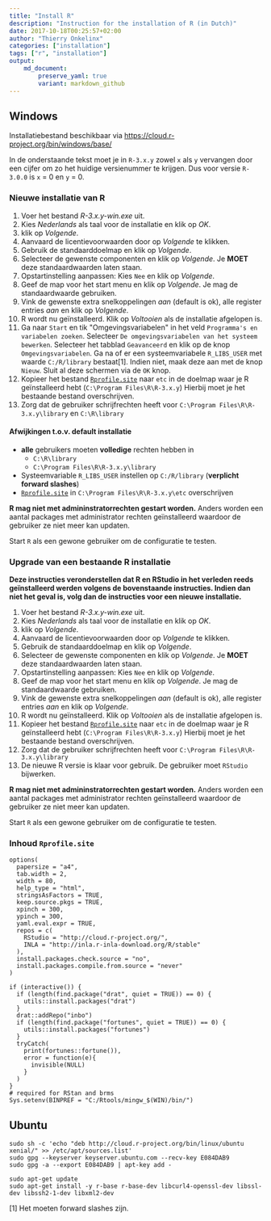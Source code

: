 ```yaml
---
title: "Install R"
description: "Instruction for the installation of R (in Dutch)"
date: 2017-10-18T00:25:57+02:00
author: "Thierry Onkelinx"
categories: ["installation"]
tags: ["r", "installation"]
output: 
    md_document:
        preserve_yaml: true
        variant: markdown_github
---
```


Windows
-------

Installatiebestand beschikbaar via <https://cloud.r-project.org/bin/windows/base/>

In de onderstaande tekst moet je in `R-3.x.y` zowel `x` als `y` vervangen door een cijfer om zo het huidige versienummer te krijgen. Dus voor versie `R-3.0.0` is `x` = 0 en `y` = 0.

### Nieuwe installatie van R

1.  Voer het bestand *R-3.x.y-win.exe* uit.
2.  Kies *Nederlands* als taal voor de installatie en klik op *OK*.
3.  klik op *Volgende*.
4.  Aanvaard de licentievoorwaarden door op *Volgende* te klikken.
5.  Gebruik de standaarddoelmap en klik op *Volgende*.
6.  Selecteer de gewenste componenten en klik op *Volgende*. Je **MOET** deze standaardwaarden laten staan.
7.  Opstartinstelling aanpassen: Kies `Nee` en klik op *Volgende*.
8.  Geef de map voor het start menu en klik op *Volgende*. Je mag de standaardwaarde gebruiken.
9.  Vink de gewenste extra snelkoppelingen *aan* (default is ok), alle register entries *aan* en klik op *Volgende*.
10. R wordt nu geïnstalleerd. Klik op *Voltooien* als de installatie afgelopen is.
11. Ga naar `Start` en tik "Omgevingsvariabelen" in het veld `Programma's en variabelen zoeken`. Selecteer `De omgevingsvariabelen van het systeem bewerken`. Selecteer het tabblad `Geavanceerd` en klik op de knop `Omgevingsvariabelen`. Ga na of er een systeemvariabele `R_LIBS_USER` met waarde `C:/R/library` bestaat[1]. Indien niet, maak deze aan met de knop `Nieuw`. Sluit al deze schermen via de `OK` knop.
12. Kopieer het bestand [`Rprofile.site`](../Rprofile.site) naar `etc` in de doelmap waar je R geïnstalleerd hebt (`C:\Program Files\R\R-3.x.y`) Hierbij moet je het bestaande bestand overschrijven.
13. Zorg dat de gebruiker schrijfrechten heeft voor `C:\Program Files\R\R-3.x.y\library` en `C:\R\library`

#### Afwijkingen t.o.v. default installatie

-   **alle** gebruikers moeten **volledige** rechten hebben in
    -   `C:\R\library`
    -   `C:\Program Files\R\R-3.x.y\library`
-   Systeemvariable `R_LIBS_USER` instellen op `C:/R/library` (**verplicht forward slashes**)
-   [`Rprofile.site`](../Rprofile.site) in `C:\Program Files\R\R-3.x.y\etc` overschrijven

**R mag niet met admininstratorrechten gestart worden.** Anders worden een aantal packages met administrator rechten geïnstalleerd waardoor de gebruiker ze niet meer kan updaten.

Start `R` als een gewone gebruiker om de configuratie te testen.

### Upgrade van een bestaande R installatie

**Deze instructies veronderstellen dat R en RStudio in het verleden reeds geïnstalleerd werden volgens de bovenstaande instructies. Indien dan niet het geval is, volg dan de instructies voor een nieuwe installatie.**

1.  Voer het bestand *R-3.x.y-win.exe* uit.
2.  Kies *Nederlands* als taal voor de installatie en klik op *OK*.
3.  klik op *Volgende*.
4.  Aanvaard de licentievoorwaarden door op *Volgende* te klikken.
5.  Gebruik de standaarddoelmap en klik op *Volgende*.
6.  Selecteer de gewenste componenten en klik op *Volgende*. Je **MOET** deze standaardwaarden laten staan.
7.  Opstartinstelling aanpassen: Kies `Nee` en klik op *Volgende*.
8.  Geef de map voor het start menu en klik op *Volgende*. Je mag de standaardwaarde gebruiken.
9.  Vink de gewenste extra snelkoppelingen *aan* (default is ok), alle register entries *aan* en klik op *Volgende*.
10. R wordt nu geïnstalleerd. Klik op *Voltooien* als de installatie afgelopen is.
11. Kopieer het bestand [`Rprofile.site`](../Rprofile.site) naar `etc` in de doelmap waar je R geïnstalleerd hebt (`C:\Program Files\R\R-3.x.y`) Hierbij moet je het bestaande bestand overschrijven.
12. Zorg dat de gebruiker schrijfrechten heeft voor `C:\Program Files\R\R-3.x.y\library`
13. De nieuwe R versie is klaar voor gebruik. De gebruiker moet `RStudio` bijwerken.

**R mag niet met admininstratorrechten gestart worden.** Anders worden een aantal packages met administrator rechten geïnstalleerd waardoor de gebruiker ze niet meer kan updaten.

Start `R` als een gewone gebruiker om de configuratie te testen.

### Inhoud `Rprofile.site`

    options(
      papersize = "a4",
      tab.width = 2,
      width = 80,
      help_type = "html",
      stringsAsFactors = TRUE,
      keep.source.pkgs = TRUE,
      xpinch = 300,
      ypinch = 300,
      yaml.eval.expr = TRUE,
      repos = c(
        RStudio = "http://cloud.r-project.org/",
        INLA = "http://inla.r-inla-download.org/R/stable"
      ),
      install.packages.check.source = "no",
      install.packages.compile.from.source = "never"
    )

    if (interactive()) {
      if (length(find.package("drat", quiet = TRUE)) == 0) {
        utils::install.packages("drat")
      }
      drat::addRepo("inbo")
      if (length(find.package("fortunes", quiet = TRUE)) == 0) {
        utils::install.packages("fortunes")
      }
      tryCatch(
        print(fortunes::fortune()),
        error = function(e){
          invisible(NULL)
        }
      )
    }
    # required for RStan and brms
    Sys.setenv(BINPREF = "C:/Rtools/mingw_$(WIN)/bin/")

Ubuntu
------

    sudo sh -c 'echo "deb http://cloud.r-project.org/bin/linux/ubuntu xenial/" >> /etc/apt/sources.list'
    sudo gpg --keyserver keyserver.ubuntu.com --recv-key E084DAB9
    sudo gpg -a --export E084DAB9 | apt-key add -

    sudo apt-get update
    sudo apt-get install -y r-base r-base-dev libcurl4-openssl-dev libssl-dev libssh2-1-dev libxml2-dev

[1] Het moeten forward slashes zijn.

